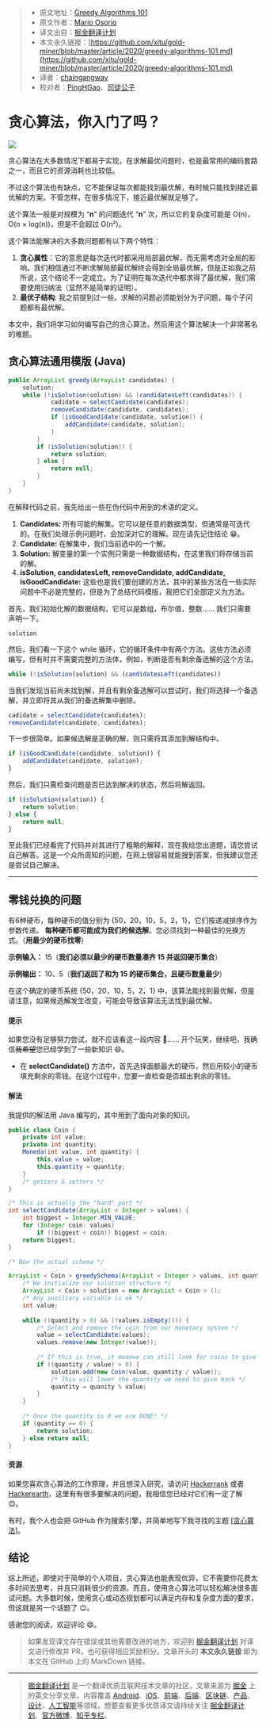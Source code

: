 > * 原文地址：[Greedy Algorithms 101](https://codeburst.io/greedy-algorithms-101-957842232cf2)
> * 原文作者：[Mario Osorio](https://medium.com/@mario5o)
> * 译文出自：[掘金翻译计划](https://github.com/xitu/gold-miner)
> * 本文永久链接：[https://github.com/xitu/gold-miner/blob/master/article/2020/greedy-algorithms-101.md](https://github.com/xitu/gold-miner/blob/master/article/2020/greedy-algorithms-101.md)
> * 译者：[chaingangway](https://github.com/chaingangway)
> * 校对者：[PingHGao](https://github.com/PingHGao)、[司徒公子](https://github.com/todaycoder001)


# 贪心算法，你入门了吗？

![](https://cdn-images-1.medium.com/max/2000/0*udmPDWYUmHDNJX5D)

贪心算法在大多数情况下都易于实现，在求解最优问题时，也是最常用的编码套路之一，而且它的资源消耗也比较低。

不过这个算法也有缺点，它不能保证每次都能找到最优解，有时候只能找到接近最优解的方案。不管怎样，在很多情况下，接近最优解就足够了。

这个算法一般是对规模为 “**n**” 的问题迭代 “**n**” 次，所以它的复杂度可能是 O(n)，O(n × log(n))，但是不会超过 O(n²)。

这个算法能解决的大多数问题都有以下两个特性：

1. **贪心属性**：它的意思是每次迭代时都采用局部最优解，而无需考虑对全局的影响。我们相信通过不断求解局部最优解终会得到全局最优解，但是正如我之前所说，这个结论不一定成立。为了证明在每次迭代中都求得了最优解，我们需要使用归纳法（显然不是简单的证明）。
2. **最优子结构**: 我之前提到过一些。求解的问题必须能划分为子问题，每个子问题都有最优解。

本文中，我们将学习如何编写自己的贪心算法，然后用这个算法解决一个非常著名的难题。

## 贪心算法通用模版 (Java)

```Java
public ArrayList greedy(ArrayList candidates) {
    solution;
    while (!isSolution(solution) && (candidatesLeft(candidates)) {
            cadidate = selectCandidate(candidates);
            removeCandidate(candidate, candidates);
            if (isGoodCandidate(candidate, solution)) {
                addCandidate(candidate, solution);
            }
        }
        if (isSolution(solution)) {
            return solution;
        } else {
            return null;
        }
    }
}
```

在解释代码之前，我先给出一些在伪代码中用到的术语的定义。

1. **Candidates:** 所有可能的解集。它可以是任意的数据类型，但通常是可迭代的。在我们处理示例问题时，会加深对它的理解。现在请先记住结论 😁。
2. **Candidate:** 在解集中，我们当前选中的一个解。
3. **Solution:** 解变量的第一个实例只需是一种数据结构，在这里我们将存储当前的解。
4. **isSolution, candidatesLeft, removeCandidate, addCandidate, isGoodCandidate:** 这些也是我们要创建的方法，其中的某些方法在一些实际问题中不必是完整的，但是为了总结代码模版，我把它们全部定义为方法。

首先，我们初始化解的数据结构，它可以是数组，布尔值，整数…… 我们只需要声明一下。

```
solution
```

然后，我们看一下这个 while 循环，它的循环条件中有两个方法。这些方法必须编写，但有时并不需要完整的方法体，例如，判断是否有剩余备选解的这个方法。

```js
while (!isSolution(solution) && (candidatesLeft(candidates))
```

当我们发现当前尚未找到解，并且有剩余备选解可以尝试时，我们将选择一个备选解，并立即将其从我们的备选解集中删除。

```js
cadidate = selectCandidate(candidates);
removeCandidate(candidate, candidates);
```

下一步很简单。如果候选解是正确的解，则只需将其添加到解结构中。

```js
if (isGoodCandidate(candidate, solution)) { 
    addCandidate(candidate, solution); 
}
```

然后，我们只需检查问题是否已达到解决的状态，然后将解返回。

```js
if (isSolution(solution)) { 
    return solution; 
} else { 
    return null; 
}
```

至此我们已经看完了代码并对其进行了粗略的解释，现在我给您出道题，请您尝试自己解答。这是一个众所周知的问题，在网上很容易就能搜到答案，但我建议您还是尝试自己解决。

---

## 零钱兑换的问题

有6种硬币，每种硬币的值分别为 {50，20，10，5，2，1}，它们按递减排序作为参数传递。 **每种硬币都可能成为我们的候选解**。您必须找到一种最佳的兑换方式。（**用最少的硬币找零**）

**示例输入：** 15（**我们必须以最少的硬币数量凑齐 15 并返回硬币集合**）

**示例输出：** 10、5（**我们返回了和为 15 的硬币集合，且硬币数量最少**）

在这个确定的硬币系统 {50，20，10，5，2，1} 中，该算法能找到最优解，但是请注意，如果候选解发生改变，可能会导致该算法无法找到最优解。

#### 提示

如果您没有足够努力尝试，就不应该看这一段内容 🤨…… 开个玩笑，继续吧，我确信~~我希望~~您已经学到了一些新知识 😄。

* 在 **selectCandidate()**   方法中，首先选择面额最大的硬币，然后用较小的硬币填充剩余的零钱。在这个过程中，您要一直检查是否超出剩余的零钱。

#### 解法

我提供的解法用 Java 编写的，其中用到了面向对象的知识。

```Java
public class Coin {
    private int value;
    private int quantity;
    Moneda(int value, int quantity) {
        this.value = value;
        this.quantity = quantity;
    }
    /* getters & setters */
}

/* This is actually the "hard" part */
int selectCandidate(ArrayList < Integer > values) {
    int biggest = Integer.MIN_VALUE;
    for (Integer coin: values)
        if ((biggest < coin)) biggest = coin;
    return biggest;
}

/* Now the actual schema */

ArrayList < Coin > greedySchema(ArrayList < Integer > values, int quantity) {
    /* We initialize our solution structure */
    ArrayList < Coin > solution = new ArrayList < Coin > ();
    /* Any auxiliary variable is ok */
    int value;
    
    while ((quantity > 0) && (!values.isEmpty())) {
        /* Select and remove the coin from our monetary system */
        value = selectCandidate(values);
        values.remove(new Integer(value));
        
        /* If this is true, it meanwe can still look for coins to give */
        if ((quantity / value) > 0) {
            solution.add(new Coin(value, quantity / value));
            /* This will lower the quantity we need to give back */
            quantity = quanity % value;
        }
    }
    
    /* Once the quantity is 0 we are DONE! */
    if (quantity == 0) {
        return solution;
    } else return null;
}
```

#### 资源

如果您喜欢贪心算法的工作原理，并且想深入研究，请访问 [Hackerrank](https://www.hackerrank.com/) 或者 [Hackerearth](https://www.hackerearth.com/practice/)，这里有有很多要解决的问题，我相信您已经对它们有一定了解 😊。

有时，我个人也会把 GitHub 作为搜索引擎，并简单地写下我寻找的主题 [[贪心算法](https://github.com/search?q=greedy+algorithm)]。

## 结论

综上所述，即使对于简单的个人项目，贪心算法也能表现优异，它不需要你花费太多时间去思考，并且只消耗很少的资源。而且，使用贪心算法可以轻松解决很多面试问题。大多数时候，使用贪心或动态规划都可以满足内存和复杂度方面的要求，但这就是另一个话题了 😉。

感谢您的阅读，欢迎评论 😄。

> 如果发现译文存在错误或其他需要改进的地方，欢迎到 [掘金翻译计划](https://github.com/xitu/gold-miner) 对译文进行修改并 PR，也可获得相应奖励积分。文章开头的 **本文永久链接** 即为本文在 GitHub 上的 MarkDown 链接。

---

> [掘金翻译计划](https://github.com/xitu/gold-miner) 是一个翻译优质互联网技术文章的社区，文章来源为 [掘金](https://juejin.im) 上的英文分享文章。内容覆盖 [Android](https://github.com/xitu/gold-miner#android)、[iOS](https://github.com/xitu/gold-miner#ios)、[前端](https://github.com/xitu/gold-miner#前端)、[后端](https://github.com/xitu/gold-miner#后端)、[区块链](https://github.com/xitu/gold-miner#区块链)、[产品](https://github.com/xitu/gold-miner#产品)、[设计](https://github.com/xitu/gold-miner#设计)、[人工智能](https://github.com/xitu/gold-miner#人工智能)等领域，想要查看更多优质译文请持续关注 [掘金翻译计划](https://github.com/xitu/gold-miner)、[官方微博](http://weibo.com/juejinfanyi)、[知乎专栏](https://zhuanlan.zhihu.com/juejinfanyi)。

